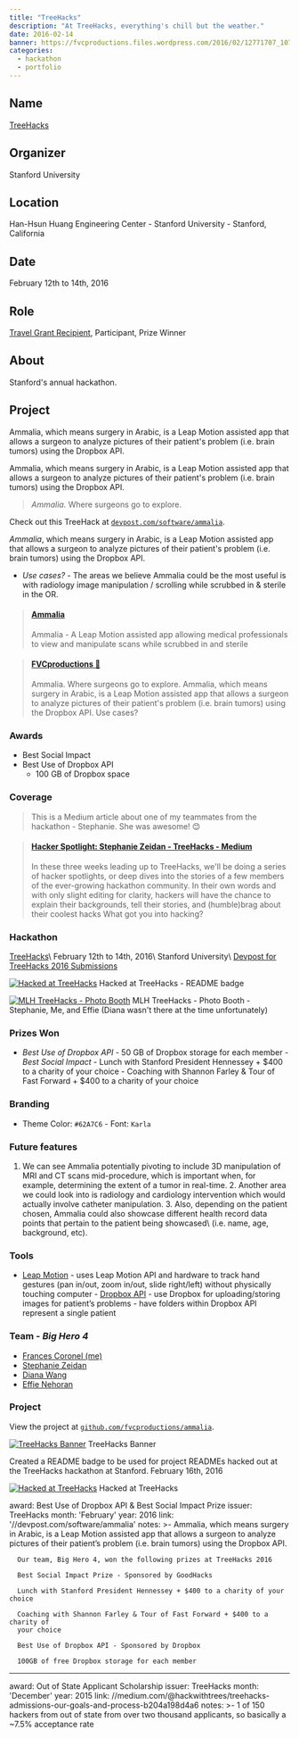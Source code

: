 ```yaml
---
title: "TreeHacks"
description: "At TreeHacks, everything's chill but the weather."
date: 2016-02-14
banner: https://fvcproductions.files.wordpress.com/2016/02/12771707_1076383859078958_1519560316826557331_o.jpg
categories:
  - hackathon
  - portfolio
---
```


## Name

<a title="TreeHacks" href="https://treehacks.com/" target="_blank" rel="noopener">TreeHacks</a>

## Organizer

Stanford University

## Location

Han-Hsun Huang Engineering Center - Stanford University - Stanford, California

## Date

February 12th to 14th, 2016

## Role

[Travel Grant Recipient](https://medium.com/@hackwithtrees/treehacks-admissions-our-goals-and-process-b204a198d4a6), Participant, Prize Winner

## About

Stanford's annual hackathon.

## Project

Ammalia, which means surgery in Arabic, is a Leap Motion assisted app that allows a surgeon to analyze pictures of their patient's problem (i.e. brain tumors) using the Dropbox API.

Ammalia, which means surgery in Arabic, is a Leap Motion assisted app that allows a surgeon to analyze pictures of their patient's problem (i.e. brain tumors) using the Dropbox API.

> _Ammalia._ Where surgeons go to explore.

Check out this TreeHack at [`devpost.com/software/ammalia`](https://devpost.com/software/ammalia).

_Ammalia_, which means surgery in Arabic, is a Leap Motion assisted app that allows a surgeon to analyze pictures of their patient's problem (i.e. brain tumors) using the Dropbox API.

* _Use cases?_ - The areas we believe Ammalia could be the most useful is with radiology image manipulation / scrolling while scrubbed in & sterile in the OR.

<blockquote class="embedly-card"><h4><a href="https://devpost.com/software/ammalia">Ammalia</a></h4><p>Ammalia - A Leap Motion assisted app allowing medical professionals to view and manipulate scans while scrubbed in and sterile</p></blockquote>
<script async src="//cdn.embedly.com/widgets/platform.js" charset="UTF-8"></script>

<blockquote class="embedly-card"><h4><a href="https://fvcproductions.com/portfolio/ammalia/">FVCproductions 🍓</a></h4><p>Ammalia. Where surgeons go to explore. Ammalia, which means surgery in Arabic, is a Leap Motion assisted app that allows a surgeon to analyze pictures of their patient's problem (i.e. brain tumors) using the Dropbox API. Use cases?</p></blockquote>

### Awards

* Best Social Impact
* Best Use of Dropbox API
  * 100 GB of Dropbox space

### Coverage

> This is a Medium article about one of my teammates from the hackathon - Stephanie. She was awesome! 😊

<blockquote class="embedly-card"><h4><a href="https://medium.com/@hackwithtrees/hacker-spotlight-stephane-zeidan-52a4c90375e8">Hacker Spotlight: Stephanie Zeidan - TreeHacks - Medium</a></h4><p>In these three weeks leading up to TreeHacks, we'll be doing a series of hacker spotlights, or deep dives into the stories of a few members of the ever-growing hackathon community. In their own words and with only slight editing for clarity, hackers will have the chance to explain their backgrounds, tell their stories, and (humble)brag about their coolest hacks What got you into hacking?</p></blockquote>

### Hackathon

[TreeHacks](https://treehacks.com)\ February 12th to 14th, 2016\ Stanford University\ [Devpost for TreeHacks 2016 Submissions](https://treehacks-2016.devpost.com/)

[![Hacked at TreeHacks](https://fvcproductions.files.wordpress.com/2016/02/treehacks.png?w=300)](https://fvcproductions.files.wordpress.com/2016/02/treehacks.png) Hacked at TreeHacks - README badge

[![MLH TreeHacks - Photo Booth](https://fvcproductions.files.wordpress.com/2016/02/mlh-photobooth.jpg)](https://fvcproductions.files.wordpress.com/2016/02/mlh-photobooth.jpg) MLH TreeHacks - Photo Booth - Stephanie, Me, and Effie (Diana wasn't there at the time unfortunately)

### Prizes Won

* _Best Use of Dropbox API_ - 50 GB of Dropbox storage for each member - _Best Social Impact_ - Lunch with Stanford President Hennessey + \$400 to a charity of your choice - Coaching with Shannon Farley & Tour of Fast Forward + \$400 to a charity of your choice

### Branding

* Theme Color: `#62A7C6` - Font: `Karla`

### Future features

1. We can see Ammalia potentially pivoting to include 3D manipulation of MRI and CT scans mid-procedure, which is important when, for example, determining the extent of a tumor in real-time. 2. Another area we could look into is radiology and cardiology intervention which would actually involve catheter manipulation. 3. Also, depending on the patient chosen, Ammalia could also showcase different health record data points that pertain to the patient being showcased\ (i.e. name, age, background, etc).

### Tools

* [Leap Motion](https://developer.leapmotion.com/) - uses Leap Motion API and hardware to track hand gestures (pan in/out, zoom in/out, slide right/left) without physically touching computer - [Dropbox API](https://www.dropbox.com/developers) - use Dropbox for uploading/storing images for patient’s problems - have folders within Dropbox API represent a single patient

### Team - _Big Hero 4_

* [Frances Coronel (me)](https://github.com/fvcproductions)
* [Stephanie Zeidan](https://github.com/stephzeid)
* [Diana Wang](https://github.com/diana-wang)
* [Effie Nehoran](https://github.com/effien3)

### Project

View the project at [`github.com/fvcproductions/ammalia`](https://github.com/fvcproductions/ammalia).

[![TreeHacks Banner](https://fvcproductions.files.wordpress.com/2016/02/treehacks1.png)](https://fvcproductions.files.wordpress.com/2016/02/treehacks1.png) TreeHacks Banner

Created a README badge to be used for project READMEs hacked out at the TreeHacks hackathon at Stanford. February 16th, 2016

[![Hacked at TreeHacks](https://fvcproductions.files.wordpress.com/2016/02/treehacks.png)](https://fvcproductions.files.wordpress.com/2016/02/treehacks.png) Hacked at TreeHacks

award: Best Use of Dropbox API & Best Social Impact Prize
issuer: TreeHacks
month: 'February'
year: 2016
link: '//devpost.com/software/ammalia'
notes: >-
Ammalia, which means surgery in Arabic, is a Leap Motion assisted app that
allows a surgeon to analyze pictures of their patient’s problem (i.e.
brain tumors) using the Dropbox API.

      Our team, Big Hero 4, won the following prizes at TreeHacks 2016

      Best Social Impact Prize - Sponsored by GoodHacks

      Lunch with Stanford President Hennessey + $400 to a charity of your choice

      Coaching with Shannon Farley & Tour of Fast Forward + $400 to a charity of
      your choice

      Best Use of Dropbox API - Sponsored by Dropbox

      100GB of free Dropbox storage for each member

---

award: Out of State Applicant Scholarship
issuer: TreeHacks
month: 'December'
year: 2015
link: //medium.com/@hackwithtrees/treehacks-admissions-our-goals-and-process-b204a198d4a6
notes: >-
1 of 150 hackers from out of state from over two thousand applicants, so
basically a ~7.5% acceptance rate
